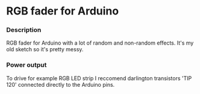 # RGB fader for Arduino #

### Description ###
RGB fader for Arduino with a lot of random and non-random effects. It's my old sketch so it's pretty messy.

### Power output ###
To drive for example RGB LED strip I reccomend darlington transistors 'TIP 120' connected directly to the Arduino pins.
